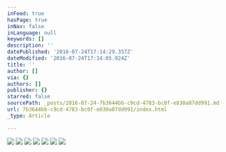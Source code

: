 ```yaml
---
inFeed: true
hasPage: true
inNav: false
inLanguage: null
keywords: []
description: ''
datePublished: '2016-07-24T17:14:29.357Z'
dateModified: '2016-07-24T17:14:05.924Z'
title: ''
author: []
via: {}
authors: []
publisher: {}
starred: false
sourcePath: _posts/2016-07-24-7b3644bb-c9cd-4783-bc0f-e830a87dd991.md
url: 7b3644bb-c9cd-4783-bc0f-e830a87dd991/index.html
_type: Article

---
```

![](https://the-grid-user-content.s3-us-west-2.amazonaws.com/a4d2c9ae-62f5-4ef7-bd1e-1829b032f15b.jpg)
![](https://the-grid-user-content.s3-us-west-2.amazonaws.com/500e41a7-1d83-48a4-b747-60aba35efd0a.jpg)
![](https://the-grid-user-content.s3-us-west-2.amazonaws.com/c8879083-a82f-471c-9fc4-cc5be2beec23.jpg)
![](https://the-grid-user-content.s3-us-west-2.amazonaws.com/7b12b1fd-578d-4faf-99d6-98810fada9fa.jpg)
![](https://the-grid-user-content.s3-us-west-2.amazonaws.com/b020c0a6-4a46-49d7-9fd1-13b93dc00c56.jpg)
![](https://the-grid-user-content.s3-us-west-2.amazonaws.com/966668ca-3acd-4ffe-b539-648eb9465a80.jpg)
![](https://the-grid-user-content.s3-us-west-2.amazonaws.com/1a2b988c-6cee-46ef-9a65-d89377085dd5.jpg)